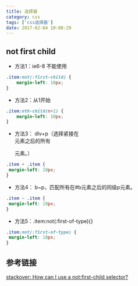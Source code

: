 ```yaml
---
title: 选择器
category: css 
tags: ['css选择器']
date: 2017-02-04 10:08:29
---
```


## not first child
- 方法1：ie6-8 不能使用
```css
.item:not(:first-child) {
    margin-left: 10px;
}
```

- 方法2：从1开始

```css
.item:nth-child(n+2) {
    margin-left: 10px;
}
```

- 方法3： div+p（选择紧接在 <div> 元素之后的所有 <p> 元素。）
```css
.item + .item {
 margin-left: 10px;
}
```

- 方法4： b~p，匹配所有在#b元素之后的同级p元素。

```css
.item ~ .item {
 margin-left: 10px;
}
```
- 方法5：.item:not(:first-of-type){} 

```css
.item:not(:first-of-type) {
 margin-left: 10px;
}
```

## 参考链接
[stackover: How can I use a not:first-child selector?](https://stackoverflow.com/questions/12289853/how-can-i-use-a-notfirst-child-selector)
